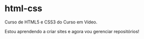 # html-css
 Curso de HTML5 e CSS3 do Curso em Vídeo.



 
Estou aprendendo a criar sites e agora vou gerenciar repositórios!


